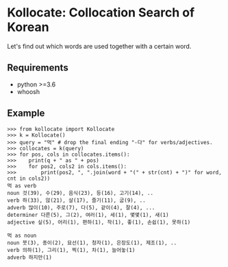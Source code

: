 # Kollocate: Collocation Search of Korean

Let's find out which words are used together with a certain word. 

## Requirements
* python >=3.6
* whoosh


## Example
```
>>> from kollocate import Kollocate
>>> k = Kollocate()
>>> query = "먹" # drop the final ending "-다" for verbs/adjectives.
>>> collocates = k(query)
>>> for pos, cols in collocates.items():
>>>    print(q + " as " + pos)
>>>    for pos2, cols2 in cols.items():
>>>        print(pos2, ", ".join(word + "(" + str(cnt) + ")" for word, cnt in cols2))
먹 as verb
noun 것(39), 수(29), 음식(23), 등(16), 고기(14), ..
verb 하(33), 않(21), 살(17), 즐기(11), 굽(9), ..
adverb 많이(10), 주로(7), 다(5), 같이(4), 잘(4), ...
determiner 다른(5), 그(2), 여러(1), 세(1), 몇몇(1), 새(1)
adjective 싶(5), 어리(1), 편하(1), 작(1), 좋(1), 손쉽(1), 못하(1)

먹 as noun
noun 붓(3), 종이(2), 묘선(1), 청자(1), 은장도(1), 제조(1), ..
verb 의하(1), 그리(1), 찍(1), 차(1), 늘어놓(1)
adverb 하지만(1)
```